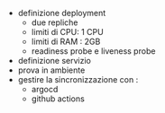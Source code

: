 * definizione deployment
  * due repliche
  * limiti di CPU: 1 CPU
  * limiti di RAM : 2GB
  * readiness probe e liveness probe
* definizione servizio
* prova in ambiente
* gestire la sincronizzazione con : 
  * argocd 
  * github actions
